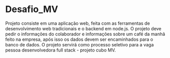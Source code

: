 # Desafio_MV
Projeto consiste em uma aplicação web, feita com as ferramentas de desenvolvimento web tradicionais e o backend em node.js. O projeto deve pedir o informações do colaborador e informações sobre um café da manhã feito na empresa, após isso os dados devem ser encaminhados para o banco de dados. O projeto servirá como processo seletivo para a vaga pessoa desenvolvedora full stack - projeto cubo MV.
